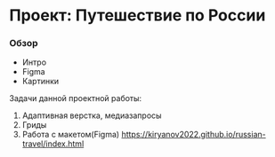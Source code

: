 # Проект: Путешествие по России

### Обзор
* Интро
* Figma
* Картинки
    
Задачи данной проектной работы:  
1. Адаптивная верстка, медиазапросы 
2. Гриды  
3. Работа с макетом(Figma)
  https://kiryanov2022.github.io/russian-travel/index.html 
  

